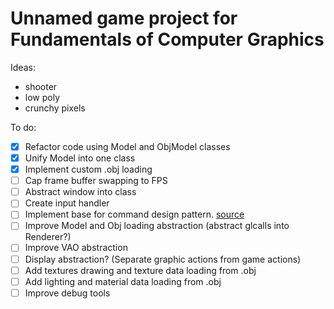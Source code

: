 # Unnamed game project for Fundamentals of Computer Graphics
Ideas:
- shooter
- low poly
- crunchy pixels


To do:
- [x] Refactor code using Model and ObjModel classes
- [x] Unify Model into one class
- [x] Implement custom .obj loading
- [ ] Cap frame buffer swapping to FPS
- [ ] Abstract window into class
- [ ] Create input handler
- [ ] Implement base for command design pattern. [source](https://gameprogrammingpatterns.com/command.html)
- [ ] Improve Model and Obj loading abstraction (abstract glcalls into Renderer?)
- [ ] Improve VAO abstraction
- [ ] Display abstraction? (Separate graphic actions from game actions)
- [ ] Add textures drawing and texture data loading from .obj
- [ ] Add lighting and material data loading from .obj
- [ ] Improve debug tools 
